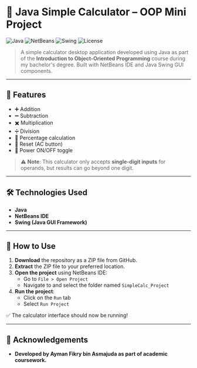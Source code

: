 # 🔢 Java Simple Calculator – OOP Mini Project

![Java](https://img.shields.io/badge/Java-Programming-red?logo=java)
![NetBeans](https://img.shields.io/badge/NetBeans-IDE-blue?logo=apachenetbeanside)
![Swing](https://img.shields.io/badge/Java-Swing-orange)
![License](https://img.shields.io/badge/License-Academic-lightgrey)

> A simple calculator desktop application developed using Java as part of the **Introduction to Object-Oriented Programming** course during my bachelor's degree. Built with NetBeans IDE and Java Swing GUI components.

---

## 🧮 Features

- ➕ Addition  
- ➖ Subtraction  
- ✖️ Multiplication  
- ➗ Division  
- 💯 Percentage calculation  
- 🔁 Reset (AC button)  
- 🔘 Power ON/OFF toggle  

> ⚠️ **Note**: This calculator only accepts **single-digit inputs** for operands, but results can go beyond one digit.

---

## 🛠 Technologies Used

- **Java**
- **NetBeans IDE**
- **Swing (Java GUI Framework)**

---

## 📁 How to Use

1. **Download** the repository as a ZIP file from GitHub.
2. **Extract** the ZIP file to your preferred location.
3. **Open the project** using NetBeans IDE:
   - Go to `File > Open Project`
   - Navigate to and select the folder named `SimpleCalc_Project`
4. **Run the project**:
   - Click on the `Run` tab
   - Select `Run Project`

✅ The calculator interface should now be running!

---

## 🙌 Acknowledgements
- **Developed by Ayman Fikry bin Asmajuda as part of academic coursework.**
